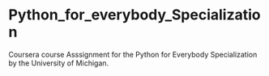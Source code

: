 # Python_for_everybody_Specialization

Coursera course Asssignment for the Python for Everybody Specialization by the University of Michigan.
